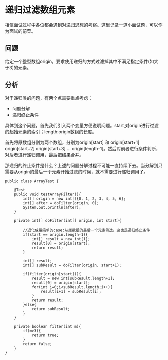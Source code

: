 # 递归过滤数组元素
相信面试过程中各位都会遇到对递归思想的考察。这里记录一道小面试题，可以作为面试的前菜。

## 问题

给定一个整型数组origin，要求使用递归的方式过滤掉其中不满足指定条件(如大于3)的元素。

## 分析

对于递归类的问题，有两个点需要重点考虑：
- 问题分解
- 递归终止条件

具体到这个问题，首先我们引入两个变量方便说明问题。start,对origin进行过滤的起始元素的索引；length:origin数组的长度。

首先将原数组分割为两个数组，分别为origin[start] 和 origin[start+1] origin[start+2]
origin[start+3] ... origin[length-1]。然后对前者进行条件判断，对后者进行递归调用，最后把结果合并。

那递归的终止条件是什么？上述的问题分解过程不可能一直持续下去。当分解到只需要从origin的最后一个元素开始过滤的时候，就不需要进行递归调用了。


    public class ArrayTest {
    
        @Test
        public void testArrayFilter(){
            int[] origin = new int[]{0, 1, 2, 3, 4, 5, 6};
            int[] after = doFilter(origin, 0);
            System.out.println(after);
        }
    
        private int[] doFilter(int[] origin, int start){
    
            //退化成最简单的case:从原数组的最后一个元素筛选。这也是递归终止条件
            if(start == origin.length-1){
                int[] result = new int[1];
                result[0] = origin[start];
                return result;
            }
    
            int[] result;
            int[] subResult = doFilter(origin, start+1);
    
            if(filter(origin[start])){
                result = new int[subResult.length+1];
                result[0] = origin[start];
                for(int i=0;i<subResult.length;i++){
                    result[i+1] = subResult[i];
                }
                return result;
            }else{
                return subResult;
            }
        }
    
        private boolean filter(int m){
            if(m>3){
                return true;
            }
            return false;
        }
    }